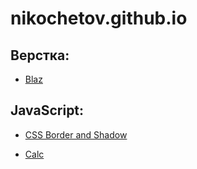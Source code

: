 # nikochetov.github.io

## Верстка:
- [Blaz](https://nikochetov.github.io/layout/blaz/)

## JavaScript:
- [CSS Border and Shadow](nikochetov.github.io/JS/Border/index.html)
+ [Calc](nikochetov.github.io/JS/Calc/index.html)
